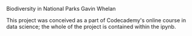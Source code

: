 Biodiversity in National Parks
Gavin Whelan

This project was conceived as a part of Codecademy's online course in data science; the whole of the project is contained within the ipynb.
